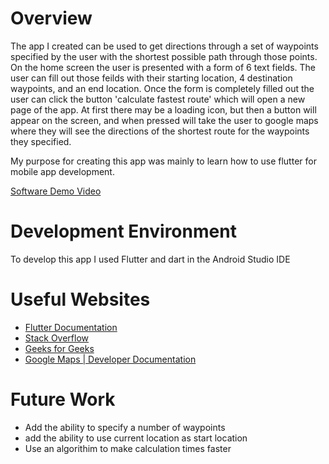 # Overview
The app I created can be used to get directions through a set of waypoints specified by the user with the shortest possible path through those points. On the home screen the user is presented with a form of 6 text fields. The user can fill out those feilds with their starting location, 4 destination waypoints, and an end location. Once the form is completely filled out the user can click the button 'calculate fastest route' which will open a new page of the app. At first there may be a loading icon, but then a button will appear on the screen, and when pressed will take the user to google maps where they will see the directions of the shortest route for the waypoints they specified.

My purpose for creating this app was mainly to learn how to use flutter for mobile app development.

[Software Demo Video](https://youtu.be/EH5ehcp-2wM)

# Development Environment
To develop this app I used Flutter and dart in the Android Studio IDE
# Useful Websites
* [Flutter Documentation](https://flutter.dev/docs)
* [Stack Overflow](https://stackoverflow.com/)
* [Geeks for Geeks](https://www.geeksforgeeks.org/)
* [Google Maps | Developer Documentation](https://developers.google.com/maps/documentation)

# Future Work
* Add the ability to specify a number of waypoints
* add the ability to use current location as start location
* Use an algorithim to make calculation times faster

